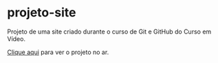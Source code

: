 # projeto-site
 Projeto de uma site criado durante o curso de Git e GitHub do Curso em Vídeo.

 [Clique aqui](https://gabrhenrique.github.io/projeto-site/) para ver o projeto no ar.
